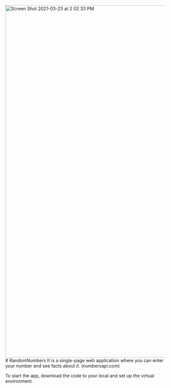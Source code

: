 <img width="1109" alt="Screen Shot 2021-03-23 at 2 02 33 PM" src="https://user-images.githubusercontent.com/65907751/112195643-91cd0600-8be0-11eb-9432-ec3acee11bad.png">
# RandomNumbers
It is a single-page web application where you can enter your number and see facts about it. (numbersapi.com)

To start the app, download the code to your local and set up the virtual environment.



